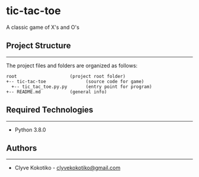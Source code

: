 # tic-tac-toe
A classic game of X's and O's

## Project Structure
---
The project files and folders are organized as follows:
```
root                    (project root folder)
+-- tic-tac-toe               (source code for game)
  +-- tic_tac_toe.py.py       (entry point for program)
+-- README.md           (general info)
```

## Required Technologies
---
* Python 3.8.0

## Authors
---
* Clyve Kokotiko - clyvekokotiko@gmail.com
